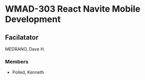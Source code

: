 # WMAD-303 React Navite Mobile Development

## Facilatator 
MEDRANO, Dave H.

### Members
- Polled, Kenneth

